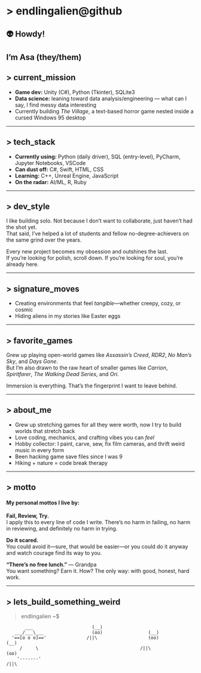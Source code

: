 # > endlingalien@github



## 👽 Howdy!  
I’m **Asa** (they/them)
---

## > current_mission

- **Game dev:** Unity (C#), Python (Tkinter), SQLite3  
- **Data science:** leaning toward data analysis/engineering — what can I say, I find messy data interesting  
- Currently building *The Village*, a text-based horror game nested inside a cursed Windows 95 desktop

---

## > tech_stack

- **Currently using:** Python (daily driver), SQL (entry-level), PyCharm, Jupyter Notebooks, VSCode  
- **Can dust off:** C#, Swift, HTML, CSS  
- **Learning:** C++, Unreal Engine, JavaScript  
- **On the radar:** AI/ML, R, Ruby

---

## > dev_style

I like building solo. Not because I don’t want to collaborate, just haven’t had the shot yet.  
That said, I’ve helped a lot of students and fellow no-degree-achievers on the same grind over the years.

Every new project becomes my obsession and outshines the last.  
If you’re looking for polish, scroll down. If you’re looking for soul, you’re already here.

---

## > signature_moves

- Creating environments that feel *tangible*—whether creepy, cozy, or cosmic  
- Hiding aliens in my stories like Easter eggs

---

## > favorite_games

Grew up playing open-world games like *Assassin’s Creed*, *RDR2*, *No Man’s Sky*, and *Days Gone*.  
But I’m also drawn to the raw heart of smaller games like *Carrion*, *Spiritfarer*, *The Walking Dead Series*, and *Ori*.

Immersion is everything. That’s the fingerprint I want to leave behind.

---

## > about_me

- Grew up stretching games for all they were worth, now I try to build worlds that stretch back  
- Love coding, mechanics, and crafting vibes you can *feel*  
- Hobby collector: I paint, carve, sew, fix film cameras, and thrift weird music in every form  
- Been hacking game save files since I was 9  
- Hiking + nature = code break therapy

---

## > motto

#### My personal mottos I live by:

**Fail, Review, Try.**  
I apply this to every line of code I write. There’s no harm in failing, no harm in reviewing, and definitely no harm in trying.

**Do it scared.**  
You could avoid it—sure, that would be easier—or you could do it anyway and watch courage find its way to you.

**“There’s no free lunch.”** — Grandpa  
You want something? Earn it. How? The only way: with good, honest, hard work.

---

## > lets_build_something_weird  
> endlingalien ~$
```
       ___                      (__)
   ___/___\___                  (oo)                 (__)                                  
  '==[o o o]=='               /||\                   (oo)                          (__)          
     /     \                                      /||\                             (oo)  
    '-------'                                                                   /||\
